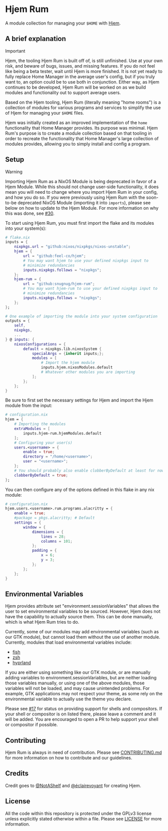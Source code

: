 # Hjem Rum

A module collection for managing your `$HOME` with
[Hjem](https://github.com/feel-co/hjem).

## A brief explanation

> [!IMPORTANT]
> Hjem, the tooling Hjem Rum is built off of, is still unfinished. Use at your
> own risk, and beware of bugs, issues, and missing features. If you do not feel
> like being a beta tester, wait until Hjem is more finished. It is not yet
> ready to fully replace Home Manager in the average user's config, but if you
> truly want to, an option could be to use both in conjunction. Either way, as
> Hjem continues to be developed, Hjem Rum will be worked on as we build modules
> and functionality out to support average users.

Based on the Hjem tooling, Hjem Rum (literally meaning "home rooms") is a
collection of modules for various programs and services to simplify the use of
Hjem for managing your `$HOME` files.

Hjem was initially created as an improved implementation of the `home`
functionality that Home Manager provides. Its purpose was minimal. Hjem Rum's
purpose is to create a module collection based on that tooling in order to
recreate the functionality that Home Manager's large collection of modules
provides, allowing you to simply install and config a program.

## Setup

> [!WARNING]
> Importing Hjem Rum as a NixOS Module is being deprecated in favor of a Hjem
> Module. While this should not change user-side functionality, it does mean you
> will need to change where you import Hjem Rum in your config, and how you do
> so. If you were previously using Hjem Rum with the soon-to-be deprecated NixOS
> Module (importing it into `imports`), please see below on how to update to the
> Hjem Module. For more information on why this was done, see
> [#30](https://github.com/snugnug/hjem-rum/pull/30).

To start using Hjem Rum, you must first import the flake and its modules into
your system(s):

```nix
# flake.nix
inputs = {
    nixpkgs.url = "github:nixos/nixpkgs/nixos-unstable";
    hjem = {
        url = "github:feel-co/hjem";
        # You may want hjem to use your defined nixpkgs input to
        # minimize redundancies
        inputs.nixpkgs.follows = "nixpkgs";
    };
    hjem-rum = {
        url = "github:snugnug/hjem-rum";
        # You may want hjem-rum to use your defined nixpkgs input to
        # minimize redundancies
        inputs.nixpkgs.follows = "nixpkgs";
    };
};

# One example of importing the module into your system configuration
outputs = {
    self,
    nixpkgs,
    ...
} @ inputs: {
    nixosConfigurations = {
        default = nixpkgs.lib.nixosSystem {
            specialArgs = {inherit inputs;};
            modules = [
                # Import the hjem module
                inputs.hjem.nixosModules.default
                # Whatever other modules you are importing
            ];
        };
    };
}
```

Be sure to first set the necessary settings for Hjem and import the Hjem module
from the input:

```nix
# configuration.nix
hjem = {
    # Importing the modules
    extraModules = [
        inputs.hjem-rum.hjemModules.default
    ];
    # Configuring your user(s)
    users.<username> = {
        enable = true;
        directory = "/home/<username>";
        user = "<username>";
    };
    # You should probably also enable clobberByDefault at least for now.
    clobberByDefault = true;
};
```

You can then configure any of the options defined in this flake in any nix
module:

```nix
# configuration.nix
hjem.users.<username>.rum.programs.alacritty = {
    enable = true;
    #package = pkgs.alacritty; # Default
    settings = {
        window = {
            dimensions = {
                lines = 28;
                columns = 101;
            };
            padding = {
                x = 6;
                y = 3;
            };
        };
    };
}
```

## Environmental Variables

Hjem provides attribute set "environment.sessionVariables" that allows the user to set environmental variables to be sourced. However, Hjem does not have the capability to actually source them. This can be done manually, which is what Hjem Rum tries to do.

Currently, some of our modules may add environmental variables (such as our GTK module), but cannot load them without the use of another module. Currently, modules that load environmental variables include:

- [fish](modules/collection/programs/fish.nix)
- [zsh](modules/collection/programs/zsh.nix)
- [hyprland](modules/collection/programs/hyprland.nix)

If you are either using something like our GTK module, or are manually adding variables to environment.sessionVariables, but are neither loading those variables manually, or using one of the above modules, those variables will not be loaded, and may cause unintended problems. For example, GTK applications may not respect your theme, as some rely on the environmental variable to actually use the theme you declare.

Please see [#17](https://github.com/snugnug/hjem-rum/issues/17) for status on providing support for shells and compositors. If your shell or compositor is on listed there, please leave a comment and it will be added. You are encouraged to open a PR to help support your shell or compositor if possible.

## Contributing

Hjem Rum is always in need of contribution. Please see
[CONTRIBUTING.md](./docs/CONTRIBUTING.md) for more information on how to
contribute and our guidelines.

## Credits

Credit goes to [@NotAShelf](https://github.com/NotAShelf) and
[@éclairevoyant](https://github.com/eclairevoyant) for creating Hjem.

## License

All the code within this repository is protected under the GPLv3 license unless
explicitly stated otherwise within a file. Please see [LICENSE](LICENSE) for
more information.
